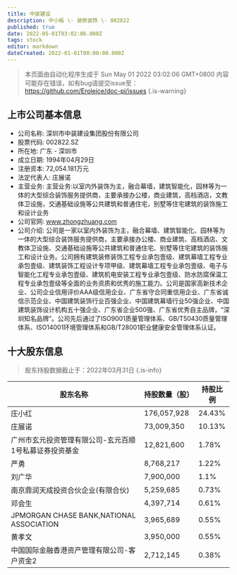 ```yaml
---
title: 中装建设
description: 中小板 \- 装修装饰 \- 002822
published: true
date: 2022-05-01T03:02:06.000Z
tags: stock
editor: markdown
dateCreated: 2022-01-01T00:00:00.000Z
---
```


> 本页面由自动化程序生成于 Sun May 01 2022 03:02:06 GMT+0800
> 内容可能存在错误，如有bug请提交issue至：https://github.com/Eroleice/doc-pi/issues
{.is-warning}

## 上市公司基本信息
- 公司名称: 深圳市中装建设集团股份有限公司
- 股票代码: 002822.SZ
- 所在地: 广东 - 深圳市
- 成立日期: 1994年04月29日
- 注册资本: 72,054.181万元
- 法定代表人: 庄展诺
- 主营业务: 主营业务:以室内外装饰为主，融合幕墙，建筑智能化，园林等为一体的大型综合装饰服务提供商，主要承接办公楼，商业建筑，高档酒店，文教体卫设施，交通基础设施等公共建筑和普通住宅，别墅等住宅建筑的装饰施工和设计业务
- 公司官网: www.zhongzhuang.com
- 公司介绍: 公司是一家以室内外装饰为主，融合幕墙、建筑智能化、园林等为一体的大型综合装饰服务提供商，主要承接办公楼、商业建筑、高档酒店、文教体卫设施、交通基础设施等公共建筑和普通住宅、别墅等住宅建筑的装饰施工和设计业务。公司拥有建筑装修装饰工程专业承包壹级、建筑幕墙工程专业承包壹级、建筑装饰工程设计专项甲级、建筑幕墙工程专业承包壹级、电子与智能化工程专业承包壹级、建筑机电安装工程专业承包壹级、防水防腐保温工程专业承包壹级等全面的业务资质和优秀的施工能力。公司是国家高新技术企业、公司企业信用评价AAA级信用企业、广东省守合同重信用企业、广东省诚信示范企业、中国建筑装饰行业百强企业、中国建筑幕墙行业50强企业、中国建筑装饰设计机构五十强企业、广东省企业500强、广东省优秀自主品牌，“深圳知名品牌”。公司先后通过了ISO9001质量管理体系、GB/T50430质量管理体系、ISO14001环境管理体系和GB/T28001职业健康安全管理体系认证。


## 十大股东信息
> 股东持股数据截止于：2022年03月31日
{.is-info}

| 股东名称 | 持股数量（股） | 持股比例 |
| --- | --- | --- |
| 庄小红 | 176,057,928 | 24.43% |
| 庄展诺 | 73,009,350 | 10.13% |
| 广州市玄元投资管理有限公司-玄元百顺1号私募证券投资基金 | 12,821,600 | 1.78% |
| 严勇 | 8,768,217 | 1.22% |
| 刘广华 | 7,900,000 | 1.1% |
| 南京鼎润天成投资合伙企业(有限合伙) | 5,259,685 | 0.73% |
| 邓会生 | 4,397,714 | 0.61% |
| JPMORGAN CHASE BANK,NATIONAL ASSOCIATION | 3,965,689 | 0.55% |
| 黄孝文 | 3,950,000 | 0.55% |
| 中国国际金融香港资产管理有限公司-客户资金2 | 2,712,145 | 0.38% |




